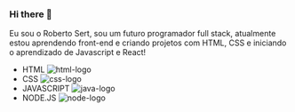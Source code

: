 ### Hi there 👋

Eu sou o Roberto Sert, sou um futuro programador full stack, atualmente estou aprendendo front-end e criando projetos com HTML, CSS e iniciando o aprendizado de Javascript e React!

- HTML <img src="https://img.shields.io/badge/HTML5-E34F26?style=for-the-badge&logo=html5&logoColor=white" alt="html-logo" />
- CSS <img src="https://img.shields.io/badge/CSS-239120?&style=for-the-badge&logo=css3&logoColor=white" alt="css-logo" />
- JAVASCRIPT <img src="https://img.shields.io/badge/JavaScript-F7DF1E?style=for-the-badge&logo=javascript&logoColor=black" alt="java-logo" />
- NODE.JS <img src="https://img.shields.io/badge/Node.js-43853D?style=for-the-badge&logo=node.js&logoColor=white" alt="node-logo" />

